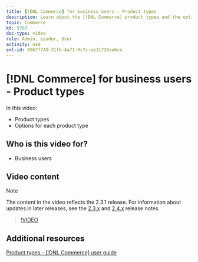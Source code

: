 ```yaml
---
title: [!DNL Commerce] for business users - Product types
description: Learn about the [!DNL Commerce] product types and the options for each.
topic: Commerce
kt: 5767
doc-type: video
role: Admin, Leader, User
activity: use
exl-id: 8067f749-31fb-4a71-9c7c-ee31720aa6ce
---
```

# [!DNL Commerce] for business users - Product types

In this video:

- Product types
- Options for each product type

## Who is this video for?

- Business users

## Video content

>[!NOTE]
>
>The content in the video reflects the 2.3.1 release. For information about updates in later releases, see the [ 2.3.x](https://devdocs.magento.com/guides/v2.3/release-notes/bk-release-notes.html) and [2.4.x](https://devdocs.magento.com/guides/v2.4/release-notes/bk-release-notes.html) release notes.

>[!VIDEO](https://video.tv.adobe.com/v/35952?quality=12&learn=on)

## Additional resources

[Product types - [!DNL Commerce] user guide](https://docs.magento.com/user-guide/catalog/product-types.html)
